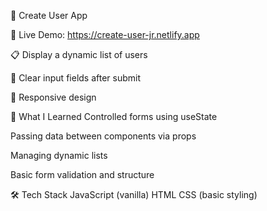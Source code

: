 👤 Create User App

🔗 Live Demo: https://create-user-jr.netlify.app

📋 Display a dynamic list of users

🧼 Clear input fields after submit

📱 Responsive design

🧠 What I Learned
Controlled forms using useState

Passing data between components via props

Managing dynamic lists

Basic form validation and structure

🛠️ Tech Stack
JavaScript (vanilla)
HTML
CSS (basic styling)

